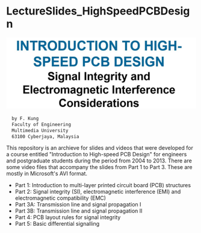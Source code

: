 # LectureSlides_HighSpeedPCBDesign
![Title](HSPCB_Title.jpg)

      by F. Kung
      Faculty of Engineering
      Multimedia University
      63100 Cyberjaya, Malaysia

This repository is an archieve for slides and videos that were developed for a course entitled "Introduction to High-speed PCB Design" for engineers and postgraduate students during the period from 2004 to 2013.
There are some video files that accompany the slides from Part 1 to Part 3.  These are mostly in Microsoft's AVI format. 
- Part 1: Introduction to multi-layer printed circuit board (PCB) structures
- Part 2: Signal integrity (SI), electromagnetic interference (EMI) and electromagnetic compatibility (EMC)
- Part 3A: Transmission line and signal propagation I
- Part 3B: Transmission line and signal propagation II
- Part 4: PCB layout rules for signal integrity
- Part 5: Basic differential signalling
